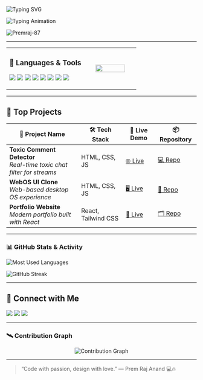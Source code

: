 <p align="left">
  <img src="https://readme-typing-svg.demolab.com?font=Fira+Code&size=20&pause=1000&color=00C2CB&width=600&center=false&vCenter=false&repeat=true&lines=Hi+there%2C+I'm+Prem+Raj+Anand.;Frontend+React+Developer" alt="Typing SVG" />
</p>



<p align="left">
  <img src="https://readme-typing-svg.demolab.com?font=Fira+Code&size=14&duration=3000&pause=800&color=00FF00&center=false&vCenter=false&multiline=true&width=600&height=100&lines=Aspiring+Full+Stack+Developer+learning+MERN.;Solving+real+problems+through+code.;Exploring+Next.js,+Docker,+and+Cloud+deployments.;Curious+about+AI+%26+ML+for+future+use.;Open+to+internships+and+freelance+projects." alt="Typing Animation" />
</p>




<p align="left">
  <img src="https://komarev.com/ghpvc/?username=Premraj-87&label=Profile%20views&color=0e75b6&style=flat" alt="Premraj-87" />
</p>



---

<table width="100%">
  <tr>
    <td width="60%" valign="top">
      
### 🧰 Languages & Tools

<p>
  <img src="https://img.shields.io/badge/React-20232A?style=for-the-badge&logo=react&logoColor=61DAFB"/>
  <img src="https://img.shields.io/badge/JavaScript-F0DB4F?style=for-the-badge&logo=javascript&logoColor=black"/>
  <img src="https://img.shields.io/badge/HTML5-E34C26?style=for-the-badge&logo=html5&logoColor=white"/>
  <img src="https://img.shields.io/badge/CSS3-1572B6?style=for-the-badge&logo=css3&logoColor=white"/>
  <img src="https://img.shields.io/badge/Tailwind-06B6D4?style=for-the-badge&logo=tailwind-css&logoColor=white"/>
  <img src="https://img.shields.io/badge/Git-F05032?style=for-the-badge&logo=git&logoColor=white"/>
  <img src="https://img.shields.io/badge/GitHub-100000?style=for-the-badge&logo=github&logoColor=white"/>
  <img src="https://img.shields.io/badge/VSCode-007ACC?style=for-the-badge&logo=visual-studio-code&logoColor=white"/>
</p>

</td>

<td width="40%" align="center">
  <img src="https://i.pinimg.com/originals/54/bd/a3/54bda352b17744efa1f6898040455423.gif" width="80%" />
</td>
</tr>
</table>

---


## 🚀 Top Projects


| 🌟 Project Name | 🛠 Tech Stack | 🔗 Live Demo | 📦 Repository |
|----------------|--------------|--------------|---------------|
| **Toxic Comment Detector** <br> _Real-time toxic chat filter for streams_ | HTML, CSS, JS | [🌐 Live](https://your-live-url.com) | [💻 Repo](https://github.com/Premraj-87/toxic-chat) |
| **WebOS UI Clone** <br> _Web-based desktop OS experience_ | HTML, CSS, JS | [🖥️ Live](https://your-live-url.com) | [📁 Repo](https://github.com/Premraj-87/web-os) |
| **Portfolio Website** <br> _Modern portfolio built with React_ | React, Tailwind CSS | [🚀 Live](https://yourportfolio.com) | [🗂 Repo](https://github.com/Premraj-87/portfolio) |

---


<!-- GitHub Stats -->
### 📊 GitHub Stats & Activity

<p align="left">
  <img src="https://github-readme-stats.vercel.app/api/top-langs/?username=Premraj-87&layout=compact&theme=tokyonight&hide_border=true" alt="Most Used Languages"/>
</p>

<p align="left">
  <img
    src="https://streak-stats.demolab.com?user=Premraj-87&theme=dark&hide_border=true&background=000000"
    alt="GitHub Streak"
    style="animation: fadeIn 2s ease-in-out;"
  />
</p>

---
## 🤝 Connect with Me

<p align="left">
  <a href="https://www.linkedin.com/in/premrajanand87/"><img src="https://img.shields.io/badge/LinkedIn-blue?style=for-the-badge&logo=linkedin&logoColor=white"/></a>
  <a href="premrajanand91@example.com"><img src="https://img.shields.io/badge/Gmail-red?style=for-the-badge&logo=gmail&logoColor=white"/></a>
  <a href="https://yourportfolio.com"><img src="https://img.shields.io/badge/Portfolio-121212?style=for-the-badge&logo=vercel&logoColor=white"/></a>
</p>

---

### 🛰️ Contribution Graph 
<p align="center">
  <img src="https://github-readme-activity-graph.vercel.app/graph?username=Premraj-87&theme=tokyo-night&area=true&hide_border=true&custom_title=🔥%20My%20Contribution%20Graph" alt="Contribution Graph"/>
</p>



---

>
>“Code with passion, design with love.” — Prem Raj Anand 💻🔥

